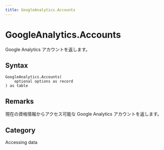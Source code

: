 ```yaml
---
title: GoogleAnalytics.Accounts
---
```


# GoogleAnalytics.Accounts


Google Analytics アカウントを返します。


## Syntax

```powerquery
GoogleAnalytics.Accounts(
    optional options as record
) as table
```


## Remarks

現在の資格情報からアクセス可能な Google Analytics アカウントを返します。



## Category
Accessing data
